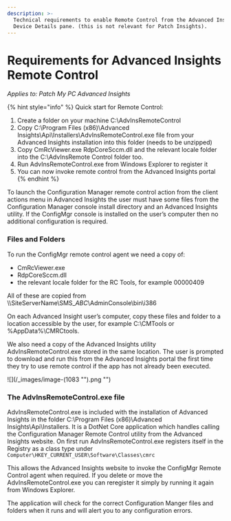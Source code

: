 ```yaml
---
description: >-
  Technical requirements to enable Remote Control from the Advanced Insights
  Device Details pane. (this is not relevant for Patch Insights).
---
```


# Requirements for Advanced Insights Remote Control

_Applies to: Patch My PC Advanced Insights_

{% hint style="info" %}
Quick start for Remote Control:

1. Create a folder on your machine C:\AdvInsRemoteControl
2. Copy C:\Program Files (x86)\Advanced Insights\Api\Installers\AdvInsRemoteControl.exe file from your Advanced Insights installation into this folder (needs to be unzipped)
3. Copy CmRcViewer.exe RdpCoreSccm.dll and the relevant locale folder into the C:\AdvInsRemote Control folder too.
4. Run AdvInsRemoteControl.exe from Windows Explorer to register it
5. You can now invoke remote control from the Advanced Insights portal
{% endhint %}

To launch the Configuration Manager remote control action from the client actions menu in Advanced Insights the user must have some files from the Configuration Manager console install directory and an Advanced Insights utility. If the ConfigMgr console is installed on the user’s computer then no additional configuration is required.

### Files and Folders

To run the ConfigMgr remote control agent we need a copy of:

* CmRcViewer.exe
* RdpCoreSccm.dll
* the relevant locale folder for the RC Tools, for example 00000409

All of these are copied from \\\SiteServerName\SMS\__ABC_\AdminConsole\bin\i386

On each Advanced Insight user’s computer, copy these files and folder to a location accessible by the user, for example C:\CMTools or %AppData%\CMRCtools.

We also need a copy of the Advanced Insights utility AdvInsRemoteControl.exe stored in the same location. The user is prompted to download and run this from the Advanced Insights portal the first time they try to use remote control if the app has not already been executed.

![](/_images/image-(1083 "").png "")

### The AdvInsRemoteControl.exe file

AdvInsRemoteControl.exe is included with the installation of Advanced Insights in the folder C:\Program Files (x86)\Advanced Insights\Api\Installers. It is a DotNet Core application which handles calling the Configuration Manager Remote Control utility from the Advanced Insights website. On first run AdvInsRemoteControl.exe registers itself in the Registry as a class type under `Computer\HKEY_CURRENT_USER\Software\Classes\cmrc`&#x20;

This allows the Advanced Insights website to invoke the ConfigMgr Remote Control agent when required. If you delete or move the AdvInsRemoteControl.exe you can reregister it simply by running it again from Windows Explorer.

The application will check for the correct Configuration Manger files and folders when it runs and will alert you to any configuration errors.
